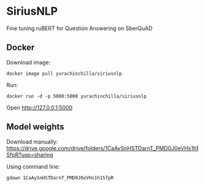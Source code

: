 # SiriusNLP
Fine tuning ruBERT for Question Answering on SberQuAD

## Docker
Download image:
```
docker image pull yurachinchilla/siriusnlp
```
Run:
```
docker run -d -p 5000:5000 yurachinchilla/siriusnlp
```
Open http://127.0.0.1:5000

## Model weights 
Download manually: https://drive.google.com/drive/folders/1CaAySnHSTDarnT_PMD0J0eVHs1h1SfpR?usp=sharing

Using command line:
```
gdown 1CaAySnHSTDarnT_PMD0J0eVHs1h1SfpR
```

